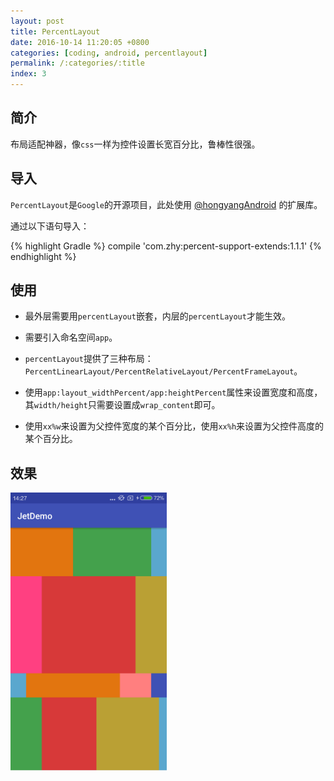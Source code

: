 ```yaml
---
layout: post
title: PercentLayout
date: 2016-10-14 11:20:05 +0800
categories: [coding, android, percentlayout]
permalink: /:categories/:title
index: 3
---
```


## 简介  
布局适配神器，像`css`一样为控件设置长宽百分比，鲁棒性很强。  

## 导入  
`PercentLayout`是`Google`的开源项目，此处使用 [@hongyangAndroid](https://github.com/hongyangAndroid/android-percent-support-extend) 的扩展库。  

通过以下语句导入：

{% highlight Gradle %}
compile 'com.zhy:percent-support-extends:1.1.1'
{% endhighlight %}

## 使用
 - 最外层需要用`percentLayout`嵌套，内层的`percentLayout`才能生效。

 - 需要引入命名空间`app`。  

 - `percentLayout`提供了三种布局：`PercentLinearLayout/PercentRelativeLayout/PercentFrameLayout`。  

 - 使用`app:layout_widthPercent/app:heightPercent`属性来设置宽度和高度，其`width/height`只需要设置成`wrap_content`即可。

 - 使用`xx%w`来设置为父控件宽度的某个百分比，使用`xx%h`来设置为父控件高度的某个百分比。

## 效果
<img src="/screenshots/percentlayout.png" width="250">

